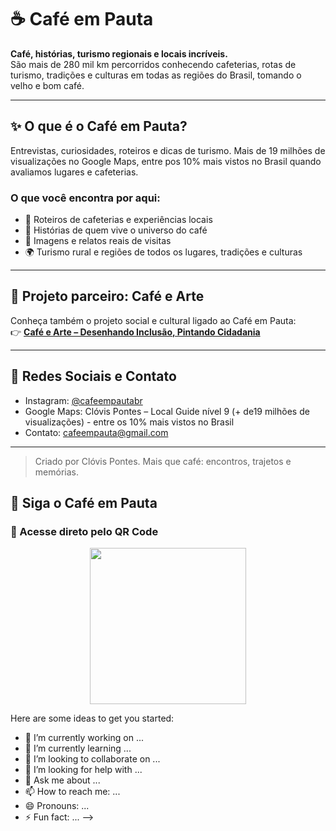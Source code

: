 # ☕ Café em Pauta

**Café, histórias, turismo regionais e locais incríveis.**  
São mais de 280 mil km percorridos conhecendo cafeterias, rotas de turismo, tradições e culturas em todas as regiões do Brasil, tomando o velho e bom café.

---

## ✨ O que é o Café em Pauta?

Entrevistas, curiosidades, roteiros e dicas de turismo. Mais de 19 milhões de visualizações no Google Maps, entre pos 10% mais vistos no Brasil quando avaliamos lugares e cafeterias.

### O que você encontra por aqui:
- 📍 Roteiros de cafeterias e experiências locais  
- 🎤 Histórias de quem vive o universo do café  
- 📸 Imagens e relatos reais de visitas  
- 🌍 Turismo rural e regiões de todos os lugares, tradições e culturas  

---

## 🤝 Projeto parceiro: Café e Arte

Conheça também o projeto social e cultural ligado ao Café em Pauta:  
👉 [**Café e Arte – Desenhando Inclusão, Pintando Cidadania**](https://github.com/cafeemarte/cafeearte)

---

## 🔗 Redes Sociais e Contato

- Instagram: [@cafeempautabr](https://instagram.com/cafeempautabr)  
- Google Maps: Clóvis Pontes – Local Guide nível 9 (+ de19 milhões de visualizações) - entre os 10% mais vistos no Brasil  
- Contato: cafeempauta@gmail.com  

---

> Criado por Clóvis Pontes. Mais que café: encontros, trajetos e memórias.

## 📱 Siga o Café em Pauta

### 📱 Acesse direto pelo QR Code

<p align="center">
  <img src="https://github.com/cafeempauta/cafeempauta/blob/main/qrcode.png?raw=true" width="250">
</p>

<!--
**cafeempauta/cafeempauta** is a ✨ _special_ ✨ repository because its `README.md` (this file) appears on your GitHub profile.
...
-->

Here are some ideas to get you started:

- 🔭 I’m currently working on ...
- 🌱 I’m currently learning ...
- 👯 I’m looking to collaborate on ...
- 🤔 I’m looking for help with ...
- 💬 Ask me about ...
- 📫 How to reach me: ...
- 😄 Pronouns: ...
- ⚡ Fun fact: ...
-->
